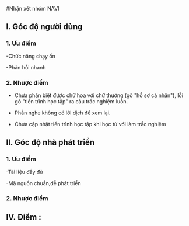 #Nhận xét nhóm NAVI

## I. Góc độ người dùng
### 1. Ưu điểm
-Chức năng chạy ổn

-Phản hồi nhanh

### 2. Nhược điểm
- Chưa phân biệt được chữ hoa với chữ thường (gõ "hồ sơ cá nhân"), lỗi gõ "tiến trình học tập" ra câu trắc nghiệm luôn.

- Phần nghe không có lời dịch để xem lại.

- Chưa cập nhật tiến trình học tập khi học từ với làm trắc nghiệm

## II. Góc độ nhà phát triển
### 1. Ưu điểm
-Tài liệu đầy đủ

-Mã nguồn chuẩn,dễ phát triển
### 2. Nhược điểm

## IV. Điểm : 
















